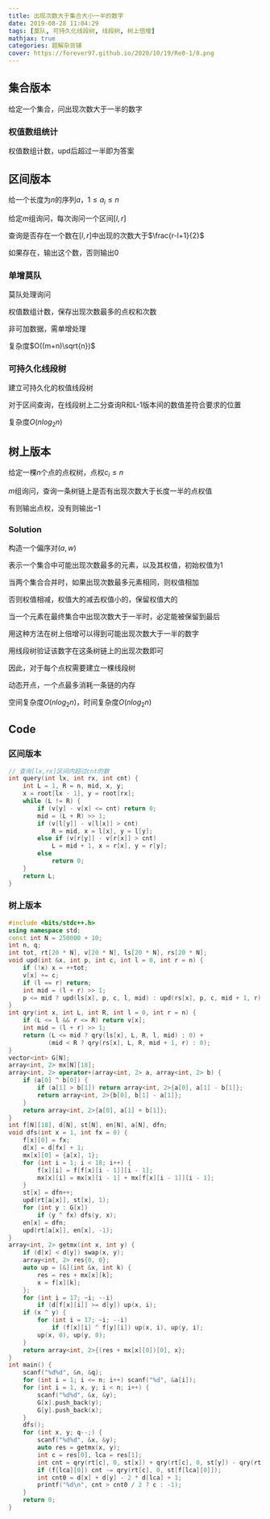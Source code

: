 ```yaml
---
title: 出现次数大于集合大小一半的数字
date: 2019-08-28 11:04:29
tags: [莫队, 可持久化线段树, 线段树, 树上倍增]
mathjax: true
categories: 题解杂货铺
cover: https://forever97.github.io/2020/10/19/Re0-1/8.png
---
```

## 集合版本

给定一个集合，问出现次数大于一半的数字

### 权值数组统计

权值数组计数，upd后超过一半即为答案

## 区间版本

给一个长度为$n$的序列$a$，$1 \le a_i \le n$

给定$m$组询问，每次询问一个区间$[l,r]$

查询是否存在一个数在$[l,r]$中出现的次数大于$\frac{r-l+1}{2}$

如果存在，输出这个数，否则输出0

### 单增莫队

莫队处理询问

权值数组计数，保存出现次数最多的点权和次数

非可加数据，需单增处理

复杂度$O((m+n)\sqrt{n})$

### 可持久化线段树

建立可持久化的权值线段树

对于区间查询，在线段树上二分查询R和L-1版本间的数值差符合要求的位置

复杂度$O(nlog_2n)$

## 树上版本

给定一棵$n$个点的点权树，点权$c_i \le n$

$m$组询问，查询一条树链上是否有出现次数大于长度一半的点权值

有则输出点权，没有则输出$-1$

### Solution

构造一个偏序对$(a,w)$

表示一个集合中可能出现次数最多的元素，以及其权值，初始权值为1

当两个集合合并时，如果出现次数最多元素相同，则权值相加

否则权值相减，权值大的减去权值小的，保留权值大的

当一个元素在最终集合中出现次数大于一半时，必定能被保留到最后

用这种方法在树上倍增可以得到可能出现次数大于一半的数字

用线段树验证该数字在这条树链上的出现次数即可

因此，对于每个点权需要建立一棵线段树

动态开点，一个点最多消耗一条链的内存

空间复杂度$O(nlog_2n)$，时间复杂度$O(nlog_2n)$

## Code

### 区间版本

```cpp
// 查询[lx,rx]区间内超过cnt的数
int query(int lx, int rx, int cnt) {
    int L = 1, R = n, mid, x, y;
    x = root[lx - 1], y = root[rx];
    while (L != R) {
        if (v[y] - v[x] <= cnt) return 0;
        mid = (L + R) >> 1;
        if (v[l[y]] - v[l[x]] > cnt)
            R = mid, x = l[x], y = l[y];
        else if (v[r[y]] - v[r[x]] > cnt)
            L = mid + 1, x = r[x], y = r[y];
        else
            return 0;
    }
    return L;
}
```

### 树上版本

```cpp
#include <bits/stdc++.h>
using namespace std;
const int N = 250000 + 10;
int n, q;
int tot, rt[20 * N], v[20 * N], ls[20 * N], rs[20 * N];
void upd(int &x, int p, int c, int l = 0, int r = n) {
    if (!x) x = ++tot;
    v[x] += c;
    if (l == r) return;
    int mid = (l + r) >> 1;
    p <= mid ? upd(ls[x], p, c, l, mid) : upd(rs[x], p, c, mid + 1, r);
}
int qry(int x, int L, int R, int l = 0, int r = n) {
    if (L <= l && r <= R) return v[x];
    int mid = (l + r) >> 1;
    return (L <= mid ? qry(ls[x], L, R, l, mid) : 0) +
           (mid < R ? qry(rs[x], L, R, mid + 1, r) : 0);
}
vector<int> G[N];
array<int, 2> mx[N][18];
array<int, 2> operator+(array<int, 2> a, array<int, 2> b) {
    if (a[0] ^ b[0]) {
        if (a[1] > b[1]) return array<int, 2>{a[0], a[1] - b[1]};
        return array<int, 2>{b[0], b[1] - a[1]};
    }
    return array<int, 2>{a[0], a[1] + b[1]};
}
int f[N][18], d[N], st[N], en[N], a[N], dfn;
void dfs(int x = 1, int fx = 0) {
    f[x][0] = fx;
    d[x] = d[fx] + 1;
    mx[x][0] = {a[x], 1};
    for (int i = 1; i < 18; i++) {
        f[x][i] = f[f[x][i - 1]][i - 1];
        mx[x][i] = mx[x][i - 1] + mx[f[x][i - 1]][i - 1];
    }
    st[x] = dfn++;
    upd(rt[a[x]], st[x], 1);
    for (int y : G[x])
        if (y ^ fx) dfs(y, x);
    en[x] = dfn;
    upd(rt[a[x]], en[x], -1);
}
array<int, 2> getmx(int x, int y) {
    if (d[x] < d[y]) swap(x, y);
    array<int, 2> res{0, 0};
    auto up = [&](int &x, int k) {
        res = res + mx[x][k];
        x = f[x][k];
    };
    for (int i = 17; ~i; --i)
        if (d[f[x][i]] >= d[y]) up(x, i);
    if (x ^ y) {
        for (int i = 17; ~i; --i)
            if (f[x][i] ^ f[y][i]) up(x, i), up(y, i);
        up(x, 0), up(y, 0);
    }
    return array<int, 2>{(res + mx[x][0])[0], x};
}
int main() {
    scanf("%d%d", &n, &q);
    for (int i = 1; i <= n; i++) scanf("%d", &a[i]);
    for (int i = 1, x, y; i < n; i++) {
        scanf("%d%d", &x, &y);
        G[x].push_back(y);
        G[y].push_back(x);
    }
    dfs();
    for (int x, y; q--;) {
        scanf("%d%d", &x, &y);
        auto res = getmx(x, y);
        int c = res[0], lca = res[1];
        int cnt = qry(rt[c], 0, st[x]) + qry(rt[c], 0, st[y]) - qry(rt[c], 0, st[lca]);
        if (f[lca][0]) cnt -= qry(rt[c], 0, st[f[lca][0]]);
        int cnt0 = d[x] + d[y] - 2 * d[lca] + 1;
        printf("%d\n", cnt > cnt0 / 2 ? c : -1);
    }
    return 0;
}

```
